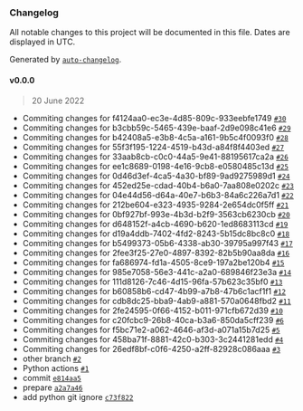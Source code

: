 ### Changelog

All notable changes to this project will be documented in this file. Dates are displayed in UTC.

Generated by [`auto-changelog`](https://github.com/CookPete/auto-changelog).

#### v0.0.0

> 20 June 2022

- Commiting changes for f4124aa0-ec3e-4d85-809c-933eebfe1749 [`#30`](https://github.com/RafalSkolasinski/test-gh-actions/pull/30)
- Commiting changes for b3cbb59c-5465-439e-baaf-2d9e098c41e6 [`#29`](https://github.com/RafalSkolasinski/test-gh-actions/pull/29)
- Commiting changes for b42408a5-e3b8-4c5a-a161-9b5c4f0093f0 [`#28`](https://github.com/RafalSkolasinski/test-gh-actions/pull/28)
- Commiting changes for 55f3f195-1224-4519-b43d-a84f8f4403ed [`#27`](https://github.com/RafalSkolasinski/test-gh-actions/pull/27)
- Commiting changes for 33aab8cb-c0c0-44a5-9e41-88195617ca2a [`#26`](https://github.com/RafalSkolasinski/test-gh-actions/pull/26)
- Commiting changes for ee1c8689-0198-4e16-9cb8-e0580485c13d [`#25`](https://github.com/RafalSkolasinski/test-gh-actions/pull/25)
- Commiting changes for 0d46d3ef-4ca5-4a30-bf89-9ad9275989d1 [`#24`](https://github.com/RafalSkolasinski/test-gh-actions/pull/24)
- Commiting changes for 452ed25e-cdad-40b4-b6a0-7aa808e0202c [`#23`](https://github.com/RafalSkolasinski/test-gh-actions/pull/23)
- Commiting changes for 04e44d56-d64a-40e7-b6b3-84a6c226a7d1 [`#22`](https://github.com/RafalSkolasinski/test-gh-actions/pull/22)
- Commiting changes for 212be604-e323-4935-9284-2e654dc0f5ff [`#21`](https://github.com/RafalSkolasinski/test-gh-actions/pull/21)
- Commiting changes for 0bf927bf-993e-4b3d-b2f9-3563cb6230cb [`#20`](https://github.com/RafalSkolasinski/test-gh-actions/pull/20)
- Commiting changes for d648152f-a4cb-4690-b620-1ed8683113cd [`#19`](https://github.com/RafalSkolasinski/test-gh-actions/pull/19)
- Commiting changes for d19a4ddb-7402-4fd2-8243-5b15dc8bc8c0 [`#18`](https://github.com/RafalSkolasinski/test-gh-actions/pull/18)
- Commiting changes for b5499373-05b6-4338-ab30-39795a997f43 [`#17`](https://github.com/RafalSkolasinski/test-gh-actions/pull/17)
- Commiting changes for 2fee3f25-27e0-4897-8392-82b5b90aa8da [`#16`](https://github.com/RafalSkolasinski/test-gh-actions/pull/16)
- Commiting changes for fa686974-fd1a-4505-8ce9-197a2be120b4 [`#15`](https://github.com/RafalSkolasinski/test-gh-actions/pull/15)
- Commiting changes for 985e7058-56e3-441c-a2a0-689846f23e3a [`#14`](https://github.com/RafalSkolasinski/test-gh-actions/pull/14)
- Commiting changes for 111d8126-7c46-4d15-96fa-57b623c35bf0 [`#13`](https://github.com/RafalSkolasinski/test-gh-actions/pull/13)
- Commiting changes for b60858b6-cd47-4b99-a7b8-47b6c1acf1f1 [`#12`](https://github.com/RafalSkolasinski/test-gh-actions/pull/12)
- Commiting changes for cdb8dc25-bba9-4ab9-a881-570a0648fbd2 [`#11`](https://github.com/RafalSkolasinski/test-gh-actions/pull/11)
- Commiting changes for 2fe24595-0f66-4152-b011-971cfb672d39 [`#10`](https://github.com/RafalSkolasinski/test-gh-actions/pull/10)
- Commiting changes for c20fcbc9-26b8-40ca-b3a6-850da5cff239 [`#6`](https://github.com/RafalSkolasinski/test-gh-actions/pull/6)
- Commiting changes for f5bc71e2-a062-4646-af3d-a071a15b7d25 [`#5`](https://github.com/RafalSkolasinski/test-gh-actions/pull/5)
- Commiting changes for 458ba71f-8881-42c0-b303-3c2441281edd [`#4`](https://github.com/RafalSkolasinski/test-gh-actions/pull/4)
- Commiting changes for 26edf8bf-c0f6-4250-a2ff-82928c086aaa [`#3`](https://github.com/RafalSkolasinski/test-gh-actions/pull/3)
- other branch [`#2`](https://github.com/RafalSkolasinski/test-gh-actions/pull/2)
- Python actions [`#1`](https://github.com/RafalSkolasinski/test-gh-actions/pull/1)
- commit [`e814aa5`](https://github.com/RafalSkolasinski/test-gh-actions/commit/e814aa500d19f3fed746f19b51ef49e168a112f2)
- prepare [`a2a7a46`](https://github.com/RafalSkolasinski/test-gh-actions/commit/a2a7a46f8e0477f7c062033a0fce0cf77c5be6f1)
- add python git ignore [`c73f822`](https://github.com/RafalSkolasinski/test-gh-actions/commit/c73f822397b27c49203660a2a98bc51b36dc4276)
